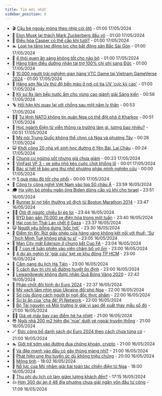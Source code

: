 ```yaml
---
title: Tim mới nhất
sidebar_position: 9
---
```


<!-- vnexpress-tin-moi-nhat:START -->
- 🎬 [Cậu bé ngoáy mông theo nhịp còi ôtô](https://vnexpress.net/cau-be-ngoay-mong-theo-nhip-coi-oto-4746661.html) - 01:00 17/05/2024
- 🐎 [Elon Musk lại thách Mark Zuckerberg đấu võ](https://vnexpress.net/elon-musk-lai-thach-mark-zuckerberg-dau-vo-4747059.html) - 01:00 17/05/2024
- 🦍 [Điều hòa Casper có thể cấp khí tươi?](https://vnexpress.net/dieu-hoa-casper-co-the-cap-khi-tuoi-4747037.html) - 01:00 17/05/2024
- 🏊 [Loạt hạ tầng tạo động lực cho bất động sản Bắc Sài Gòn](https://vnexpress.net/loat-ha-tang-tao-dong-luc-cho-bat-dong-san-bac-sai-gon-4747001.html) - 01:00 17/05/2024
- 🎊 [4 thói quen ăn sáng không tốt cho não bộ](https://vnexpress.net/4-thoi-quen-an-sang-khong-tot-cho-nao-bo-4746927.html) - 01:00 17/05/2024
- 🎃 [Hàng trăm điều dưỡng nhận tài trợ 100% chi phí sang Đức](https://vnexpress.net/hang-tram-dieu-duong-nhan-tai-tro-100-chi-phi-sang-duc-4746302.html) - 01:00 17/05/2024
- 🧰 [10.000 người trải nghiệm gian hàng VTC Game tại Vietnam GameVerse 2024](https://vnexpress.net/10-000-nguoi-trai-nghiem-gian-hang-vtc-game-tai-vietnam-gameverse-2024-4746213.html) - 01:00 17/05/2024
- 🔭 [Hãng sơn Na Uy thử độ bền màu ở nơi có tia UV &#39;cực kỳ cao&#39;](https://vnexpress.net/hang-son-na-uy-thu-do-ben-mau-o-noi-co-tia-uv-cuc-ky-cao-4742904.html) - 01:00 17/05/2024
- 🫶 [Kỹ sư 8x làm bếp nước ấm cho vùng cao giành giải Sáng kiến](https://vnexpress.net/ky-su-8x-lam-bep-nuoc-am-cho-vung-cao-gianh-giai-sang-kien-4746021.html) - 00:56 17/05/2024
- 🪜 [Hối hận khi quay lại với chồng sau một năm ly thân](https://vnexpress.net/hoi-han-khi-quay-lai-voi-chong-sau-mot-nam-ly-than-4747046.html) - 00:53 17/05/2024
- 👨‍🏫 [Tư lệnh NATO không tin quân Nga có thể đột phá ở Kharkov](https://vnexpress.net/tu-lenh-nato-khong-tin-quan-nga-co-the-dot-pha-o-kharkov-4747095.html) - 00:51 17/05/2024
- 🎊 [Học ngành Điện tử viễn thông ra trường làm gì, lương bao nhiêu?](https://vnexpress.net/hoc-nganh-dien-tu-vien-thong-ra-truong-lam-gi-luong-bao-nhieu-4745448.html) - 00:51 17/05/2024
- 🎊 [Mỹ nói Trung Quốc không thể chọn cả Nga và phương Tây](https://vnexpress.net/my-noi-trung-quoc-khong-the-chon-ca-nga-va-phuong-tay-4747091.html) - 00:28 17/05/2024
- 😺 [Khởi công 20 nhà vệ sinh học đường ở Yên Bái, Lai Châu](https://vnexpress.net/khoi-cong-20-nha-ve-sinh-hoc-duong-o-yen-bai-lai-chau-4747078.html) - 00:24 17/05/2024
- 🐘 [Chung cư ngừng sốt nhưng giá chưa giảm](https://vnexpress.net/chung-cu-ha-sot-nhung-gia-chua-giam-4747077.html) - 00:23 17/05/2024
- 🌁 [VinFast VF 3 - xe siêu nhỏ kéo cuộc chơi khổng lồ](https://vnexpress.net/vinfast-vf-3-xe-sieu-nho-keo-cuoc-choi-khong-lo-4746895.html) - 00:01 17/05/2024
- 🐲 [Bác sĩ hết tế bào ung thư nhờ phương pháp mình nghiên cứu](https://vnexpress.net/bac-si-het-te-bao-ung-thu-nho-phuong-phap-minh-nghien-cuu-4746964.html) - 00:00 17/05/2024
- 🤓 [5 quả màu đỏ tốt cho phổi](https://vnexpress.net/5-qua-mau-do-tot-cho-phoi-4746882.html) - 00:00 17/05/2024
- 💪 [Công ty công nghệ Việt Nam vào top 50 châu Á](https://vnexpress.net/cong-ty-cong-nghe-viet-nam-vao-top-50-chau-a-4746798.html) - 23:59 16/05/2024
- 🎓 [Hạ viện bỏ phiếu ngăn ông Biden dừng cấp vũ khí cho Israel](https://vnexpress.net/ha-vien-bo-phieu-ngan-ong-biden-dung-cap-vu-khi-cho-israel-4747088.html) - 23:51 16/05/2024
- 🫣 [Runner bị nợ tiền thưởng vô địch từ Boston Marathon 2014](https://vnexpress.net/runner-bi-no-tien-thuong-vo-dich-tu-boston-marathon-2014-4747093.html) - 23:47 16/05/2024
- 🧑‍💻 [Ôtô đi ngược chiều bị ép lùi](https://vnexpress.net/oto-di-nguoc-chieu-bi-ep-lui-4746743.html) - 23:44 16/05/2024
- 🐲 [BYD bán gần 70.000 xe điện hóa trong một tuần](https://vnexpress.net/byd-ban-gan-70-000-xe-dien-hoa-trong-mot-tuan-4746838.html) - 23:40 16/05/2024
- 🌝 [Hai con tin Thái Lan chết ở Gaza](https://vnexpress.net/hai-con-tin-thai-lan-chet-o-gaza-4747087.html) - 23:37 16/05/2024
- 😺 [Người yêu bỗng dưng &#39;bốc hơi&#39;](https://vnexpress.net/nguoi-yeu-bong-dung-boc-hoi-4746547.html) - 23:30 16/05/2024
- 🐎 [Điểm tin 6h: Rút giấy phép cửa hàng vàng không kết nối với thuế; &#39;Sư Thích Minh Tuệ không phải tu sĩ&#39;](https://vnexpress.net/diem-tin-6h-rut-giay-phep-cua-hang-vang-khong-ket-noi-voi-thue-su-thich-minh-tue-khong-phai-tu-si-4747090.html) - 23:05 16/05/2024
- 🎡 [Man City mất Ederson ở chung kết Cup FA](https://vnexpress.net/man-city-mat-ederson-o-chung-ket-cup-fa-4747089.html) - 23:04 16/05/2024
- 👨‍🏫 [7 con rể luân phiên vào viện chăm bố vợ ốm](https://vnexpress.net/7-con-re-luan-phien-vao-vien-cham-bo-vo-om-4747045.html) - 23:00 16/05/2024
- 🦆 [4 dự án nghìn tỷ &#39;giải cứu&#39; kẹt xe khu đông TP HCM](https://vnexpress.net/4-du-an-nghin-ty-giai-cuu-ket-xe-khu-dong-tp-hcm-4746862.html) - 23:00 16/05/2024
- 🚦 [Cẩm nang du lịch Hà Tiên](https://vnexpress.net/cam-nang-du-lich-ha-tien-4745763.html) - 23:00 16/05/2024
- 💫 [5 cách duy trì chỉ số đường huyết ổn định](https://vnexpress.net/suc-khoe-cam-nang-cac-benh-duong-huyet-4745672.html) - 23:00 16/05/2024
- 🎉 [Lewandowski không được nhận Quả Bóng Vàng 2020](https://vnexpress.net/lewandowski-khong-duoc-nhan-qua-bong-vang-2020-4747086.html) - 22:42 16/05/2024
- 🌋 [Pháp chốt đội hình dự Euro 2024](https://vnexpress.net/phap-chot-doi-hinh-du-euro-2024-4747084.html) - 22:37 16/05/2024
- 🤖 [Mỹ vạch tầm nhìn giúp Ukraine đối phó Nga](https://vnexpress.net/my-vach-tam-nhin-giup-ukraine-doi-pho-nga-4746893.html) - 22:00 16/05/2024
- 🦏 [Sơ cứu đúng cách người bị ngộ độc thực phẩm](https://vnexpress.net/so-cuu-dung-cach-nguoi-bi-ngo-doc-thuc-pham-4746341.html) - 22:00 16/05/2024
- 🦩 [Sự bí ẩn của &#39;cha đẻ&#39; Pi Network](https://vnexpress.net/su-bi-an-cua-cha-de-pi-network-4746081.html) - 22:00 16/05/2024
- 👺 [Bộ Tài nguyên và Môi trường lý giải vì sao đề xuất thay mẫu sổ đỏ](https://vnexpress.net/bo-tai-nguyen-va-moi-truong-ly-giai-vi-sao-de-xuat-thay-mau-so-do-4747039.html) - 21:00 16/05/2024
- 🧑‍🏫 [Giá vé máy bay cao điểm hè hạ nhiệt](https://vnexpress.net/ve-may-bay-ha-nhiet-4746928.html) - 21:00 16/05/2024
- 😎 [Ngôi nhà 200 m2 hiện đại &#39;núp&#39; dưới vẻ ngoài truyền thống](https://vnexpress.net/ngoi-nha-200-m2-hien-dai-nup-duoi-ve-ngoai-truyen-thong-4746925.html) - 21:00 16/05/2024
- 🪄 [Đức công bố danh sách dự Euro 2024 theo cách chưa từng có](https://vnexpress.net/duc-cong-bo-danh-sach-du-euro-2024-theo-cach-chua-tung-co-4747064.html) - 21:00 16/05/2024
- 🏊 [Giới trẻ sớm vào đường đua chứng khoán, crypto](https://vnexpress.net/gioi-tre-som-vao-duong-dua-chung-khoan-crypto-4747080.html) - 21:00 16/05/2024
- 💃 [Va đập mạnh vào đầu có gây thủng màng nhĩ?](https://vnexpress.net/va-dap-manh-vao-dau-co-gay-thung-mang-nhi-4746858.html) - 21:00 16/05/2024
- 🦆 [Phát hiện ung thư tuyến ức dù không triệu chứng](https://vnexpress.net/phat-hien-ung-thu-tuyen-uc-du-khong-trieu-chung-4746819.html) - 20:00 16/05/2024
- 🎊 [Mộng tinh](https://vnexpress.net/suc-khoe-cam-nang-cac-benh-mong-tinh-4746060.html) - 18:02 16/05/2024
- 👺 [Nỗ lực của Mỹ nhằm giải bài toán tác chiến điện tử Nga](https://vnexpress.net/no-luc-cua-my-nham-giai-bai-toan-tac-chien-dien-tu-nga-4744485.html) - 18:00 16/05/2024
- 🎡 [Thu phí du lịch có làm giảm lượng khách đến?](https://vnexpress.net/thu-phi-du-lich-co-lam-giam-luong-khach-den-4746745.html) - 17:15 16/05/2024
- 👍 [Hơn 300 dự án ở 48 địa phương chưa giải ngân vốn đầu tư công](https://vnexpress.net/hon-300-du-an-o-48-dia-phuong-chua-giai-ngan-von-dau-tu-cong-4747076.html) - 17:09 16/05/2024<!-- vnexpress-tin-moi-nhat:END -->
